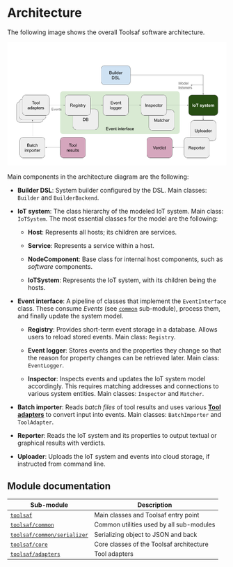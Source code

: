 # Architecture

The following image shows the overall Toolsaf software architecture.

![Architecture Diagram](../img/architecture.png)

Main components in the architecture diagram are the following:

 * **Builder DSL**: System builder configured by the DSL.
   Main classes: `Builder` and `BuilderBackend`.

 * **IoT system**: The class hierarchy of the modeled IoT system.
   Main class: `IoTSystem`.
   The most essential classes for the model are the following:

   * **Host**: Represents all hosts; its children are services.

   * **Service**: Represents a service within a host.

   * **NodeComponent**: Base class for internal host components, such as _software_ components.

   * **IoTSystem**: Represents the IoT system, with its children being the hosts.

 * **Event interface**: A pipeline of classes that implement the
   `EventInterface` class. These consume _Events_ (see [`common`](Common.md) sub-module), process them, and
   finally update the system model.

   * **Registry**: Provides short-term event storage in a database.
     Allows users to reload stored events.
     Main class: `Registry`.

   * **Event logger**: Stores events and the properties they change
     so that the reason for property changes can be retrieved later.
     Main class: `EventLogger`.

   * **Inspector**: Inspects events and updates the IoT system model
     accordingly. This requires matching addresses and connections to
     various system entities.
     Main classes: `Inspector` and `Matcher`.

 * **Batch importer**: Reads *batch files* of tool results and uses
   various [**Tool adapters**](Adapters.md) to convert input into events.
   Main classes: `BatchImporter` and `ToolAdapter`.

 * **Reporter**: Reads the IoT system and its properties to output
   textual or graphical results with verdicts.

 * **Uploader**: Uploads the IoT system and events into cloud storage,
   if instructed from command line.

## Module documentation

| Sub-module                              |  Description |
|-----------------------------------------|--------------|
| [`toolsaf`](Main.md)                    | Main classes and Toolsaf entry point |
| [`toolsaf/common`](Common.md)           | Common utilities used by all sub-modules |
| [`toolsaf/common/serializer`](Serialization.md) | Serializing object to JSON and back |
| [`toolsaf/core`](Core.md)               | Core classes of the Toolsaf architecture |
| [`toolsaf/adapters`](Adapters.md)       | Tool adapters |
